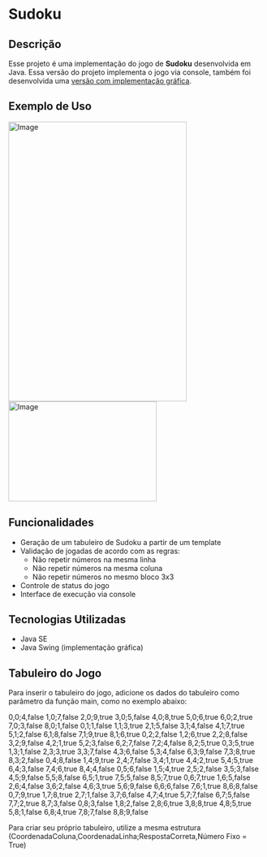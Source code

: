 # Sudoku

## Descrição

Esse projeto é uma implementação do jogo de **Sudoku** desenvolvida em Java. Essa versão do projeto implementa o jogo via console, também foi desenvolvida uma [versão com implementação gráfica](https://github.com/LimaFelipeGS/Sudoku/tree/ui).

## Exemplo de Uso

<img width="351" height="551" alt="Image" src="https://github.com/user-attachments/assets/b49cecaf-13a9-475c-a15c-55e9f84c7c31" />

<img width="292" height="197" alt="Image" src="https://github.com/user-attachments/assets/64738184-8d98-4710-ac19-bbc53cdff5a6" />

## Funcionalidades

- Geração de um tabuleiro de Sudoku a partir de um template
- Validação de jogadas de acordo com as regras:
  - Não repetir números na mesma linha
  - Não repetir números na mesma coluna
  - Não repetir números no mesmo bloco 3x3
- Controle de status do jogo
- Interface de execução via console

## Tecnologias Utilizadas

- Java SE
- Java Swing (implementação gráfica)

## Tabuleiro do Jogo

Para inserir o tabuleiro do jogo, adicione os dados do tabuleiro como parâmetro da função main, como no exemplo abaixo:

0,0;4,false 1,0;7,false 2,0;9,true 3,0;5,false 4,0;8,true 5,0;6,true 6,0;2,true 7,0;3,false 8,0;1,false 0,1;1,false 1,1;3,true 2,1;5,false 3,1;4,false 4,1;7,true 5,1;2,false 6,1;8,false 7,1;9,true 8,1;6,true 0,2;2,false 1,2;6,true 2,2;8,false 3,2;9,false 4,2;1,true 5,2;3,false 6,2;7,false 7,2;4,false 8,2;5,true 0,3;5,true 1,3;1,false 2,3;3,true 3,3;7,false 4,3;6,false 5,3;4,false 6,3;9,false 7,3;8,true 8,3;2,false 0,4;8,false 1,4;9,true 2,4;7,false 3,4;1,true 4,4;2,true 5,4;5,true 6,4;3,false 7,4;6,true 8,4;4,false 0,5;6,false 1,5;4,true 2,5;2,false 3,5;3,false 4,5;9,false 5,5;8,false 6,5;1,true 7,5;5,false 8,5;7,true 0,6;7,true 1,6;5,false 2,6;4,false 3,6;2,false 4,6;3,true 5,6;9,false 6,6;6,false 7,6;1,true 8,6;8,false 0,7;9,true 1,7;8,true 2,7;1,false 3,7;6,false 4,7;4,true 5,7;7,false 6,7;5,false 7,7;2,true 8,7;3,false 0,8;3,false 1,8;2,false 2,8;6,true 3,8;8,true 4,8;5,true 5,8;1,false 6,8;4,true 7,8;7,false 8,8;9,false

Para criar seu próprio tabuleiro, utilize a mesma estrutura (CoordenadaColuna,CoordenadaLinha;RespostaCorreta,Número Fixo = True)
